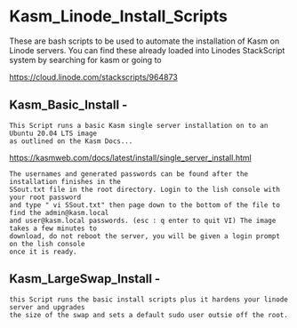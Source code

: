 # Kasm_Linode_Install_Scripts
These are bash scripts to be used to automate the installation of Kasm on Linode servers.
You can find these already loaded into Linodes StackScript system by searching for kasm or going to 

https://cloud.linode.com/stackscripts/964873


## Kasm_Basic_Install - 
    This Script runs a basic Kasm single server installation on to an Ubuntu 20.04 LTS image 
    as outlined on the Kasm Docs...

https://kasmweb.com/docs/latest/install/single_server_install.html

    The usernames and generated passwords can be found after the installation finishes in the
    SSout.txt file in the root directory. Login to the lish console with your root password 
    and type " vi SSout.txt" then page down to the bottom of the file to find the admin@kasm.local
    and user@kasm.local passwords. (esc : q enter to quit VI) The image takes a few minutes to 
    download, do not reboot the server, you will be given a login prompt on the lish console 
    once it is ready.

## Kasm_LargeSwap_Install - 
    this Script runs the basic install scripts plus it hardens your linode server and upgrades 
    the size of the swap and sets a default sudo user outsie off the root. 

